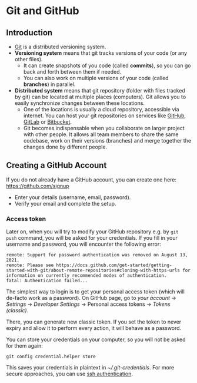 # Git and GitHub

## Introduction

- [Git](https://git-scm.com/) is a distributed versioning system.
- **Versioning system** means that git tracks versions of your code (or any other files).
    - It can create snapshots of you code (called **commits**), so you can go back and forth
      between them if needed.
    - You can also work on multiple versions of your code (called **branches**) in parallel.
- **Distributed system** means that git repository (folder with files tracked by git) can
  be located at multiple places (computers). Git allows you to easily synchronize changes between these locations.
    - One of the locations is usually a cloud repository, accessible via internet. You can host your git repositories
      on services like [GitHub](https://github.com/), [GitLab](https://about.gitlab.com/)
      or [Bitbucket](https://bitbucket.org/).
    - Git becomes indispensable when you collaborate on larger project with other people. It allows all team members
      to share the same codebase, work on their versions (branches) and merge together the changes done by different
      people.

## Creating a GitHub Account

If you do not already have a GitHub account, you can create one here: https://github.com/signup

- Enter your details (username, email, password).
- Verify your email and complete the setup.

### Access token
Later on, when you will try to modify your GitHub repository e.g. by ```git push``` command,
you will be asked for your credentials. If you fill in your username and password, you will encounter 
the following error:
```
remote: Support for password authentication was removed on August 13, 2021.
remote: Please see https://docs.github.com/get-started/getting-started-with-git/about-remote-repositories#cloning-with-https-urls for information on currently recommended modes of authentication.
fatal: Authentication failed...
```
The simplest way to login is to get your personal access token (which will de-facto work as a password).
On GitHub page, go to *your account* -> *Settings* -> *Developer Settings* ->
Personal access tokens -> *Tokens (classic)*.

There, you can generate new classic token. If you set the token to never expiry and 
allow it to perform every action, it will behave as a password. 

You can store your credentials on your computer, so you will not be asked for them again:
```commandline
git config credential.helper store
```
This saves your credentials in plaintext in *~/.git-credentials*. 
For more secure approaches, you can use [ssh authentication](https://docs.github.com/en/authentication/connecting-to-github-with-ssh).
